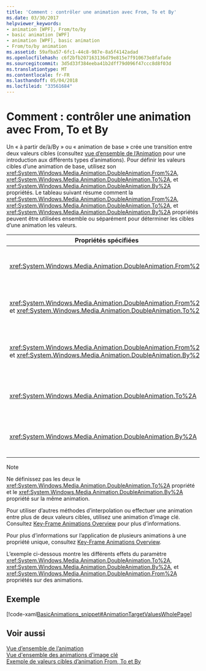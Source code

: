 ```yaml
---
title: 'Comment : contrôler une animation avec From, To et By'
ms.date: 03/30/2017
helpviewer_keywords:
- animation [WPF], From/to/by
- basic animation [WPF]
- animation [WPF], basic animation
- From/to/by animation
ms.assetid: 59afba57-6fc1-44c8-987e-8a5f4142adad
ms.openlocfilehash: c6f2bfb207163136d79e815e7f910673e8fafade
ms.sourcegitcommit: 3d5d33f384eeba41b2dff79d096f47ccc8d8f03d
ms.translationtype: MT
ms.contentlocale: fr-FR
ms.lasthandoff: 05/04/2018
ms.locfileid: "33561684"
---
```

# <a name="how-to-control-an-animation-using-from-to-and-by"></a>Comment : contrôler une animation avec From, To et By
Un « à partir de/à/By » ou « animation de base » crée une transition entre deux valeurs cibles (consultez [vue d’ensemble de l’Animation](../../../../docs/framework/wpf/graphics-multimedia/animation-overview.md) pour une introduction aux différents types d’animations). Pour définir les valeurs cibles d’une animation de base, utilisez son <xref:System.Windows.Media.Animation.DoubleAnimation.From%2A>, <xref:System.Windows.Media.Animation.DoubleAnimation.To%2A>, et <xref:System.Windows.Media.Animation.DoubleAnimation.By%2A> propriétés.  Le tableau suivant résume comment la <xref:System.Windows.Media.Animation.DoubleAnimation.From%2A>, <xref:System.Windows.Media.Animation.DoubleAnimation.To%2A>, et <xref:System.Windows.Media.Animation.DoubleAnimation.By%2A> propriétés peuvent être utilisées ensemble ou séparément pour déterminer les cibles d’une animation les valeurs.  
  
|Propriétés spécifiées|Comportement obtenu|  
|--------------------------|------------------------|  
|<xref:System.Windows.Media.Animation.DoubleAnimation.From%2A>|L’animation passe de la valeur spécifiée par la <xref:System.Windows.Media.Animation.DoubleAnimation.From%2A> propriété la valeur de base de la propriété animée ou à une animation précédente de sortie de valeur, en fonction de la configuration de l’animation précédente.|  
|<xref:System.Windows.Media.Animation.DoubleAnimation.From%2A> et <xref:System.Windows.Media.Animation.DoubleAnimation.To%2A>|L’animation passe de la valeur spécifiée par la <xref:System.Windows.Media.Animation.DoubleAnimation.From%2A> valeur à la propriété spécifiée par le <xref:System.Windows.Media.Animation.DoubleAnimation.To%2A> propriété.|  
|<xref:System.Windows.Media.Animation.DoubleAnimation.From%2A> et <xref:System.Windows.Media.Animation.DoubleAnimation.By%2A>|L’animation passe de la valeur spécifiée par la <xref:System.Windows.Media.Animation.DoubleAnimation.From%2A> propriété à la valeur spécifiée par la somme de la <xref:System.Windows.Media.Animation.DoubleAnimation.From%2A> et <xref:System.Windows.Media.Animation.DoubleAnimation.By%2A> propriétés.|  
|<xref:System.Windows.Media.Animation.DoubleAnimation.To%2A>|L’animation progresse à partir de la valeur de base de la propriété animée ou d’une animation précédente valeur de sortie à la valeur spécifiée par la <xref:System.Windows.Media.Animation.DoubleAnimation.To%2A> propriété.|  
|<xref:System.Windows.Media.Animation.DoubleAnimation.By%2A>|L’animation passe de la valeur de base de la propriété animée ou d’une animation précédente valeur de sortie à la somme de cette valeur et la valeur spécifiée par la <xref:System.Windows.Media.Animation.DoubleAnimation.By%2A> propriété.|  
  
> [!NOTE]
>  Ne définissez pas les deux le <xref:System.Windows.Media.Animation.DoubleAnimation.To%2A> propriété et le <xref:System.Windows.Media.Animation.DoubleAnimation.By%2A> propriété sur la même animation.  
  
 Pour utiliser d’autres méthodes d’interpolation ou effectuer une animation entre plus de deux valeurs cibles, utilisez une animation d’image clé. Consultez [Key-Frame Animations Overview](../../../../docs/framework/wpf/graphics-multimedia/key-frame-animations-overview.md) pour plus d’informations.  
  
 Pour plus d’informations sur l’application de plusieurs animations à une propriété unique, consultez [Key-Frame Animations Overview](../../../../docs/framework/wpf/graphics-multimedia/key-frame-animations-overview.md).  
  
 L’exemple ci-dessous montre les différents effets du paramètre <xref:System.Windows.Media.Animation.DoubleAnimation.To%2A>, <xref:System.Windows.Media.Animation.DoubleAnimation.By%2A>, et <xref:System.Windows.Media.Animation.DoubleAnimation.From%2A> propriétés sur des animations.  
  
## <a name="example"></a>Exemple  
 [!code-xaml[BasicAnimations_snippet#AnimationTargetValuesWholePage](../../../../samples/snippets/csharp/VS_Snippets_Wpf/BasicAnimations_snippet/CS/AnimationTargetValuesExample.xaml#animationtargetvalueswholepage)]  
  
## <a name="see-also"></a>Voir aussi  
 [Vue d’ensemble de l’animation](../../../../docs/framework/wpf/graphics-multimedia/animation-overview.md)  
 [Vue d'ensemble des animations d'image clé](../../../../docs/framework/wpf/graphics-multimedia/key-frame-animations-overview.md)  
 [Exemple de valeurs cibles d’animation From, To et By](http://go.microsoft.com/fwlink/?LinkID=159988)

